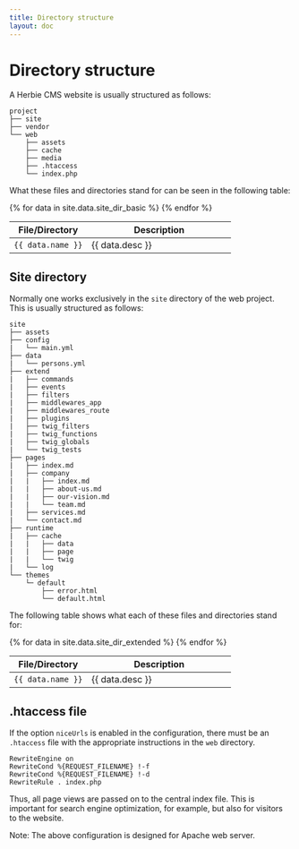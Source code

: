```yaml
---
title: Directory structure
layout: doc
---
```


# Directory structure

A Herbie CMS website is usually structured as follows:

    project
    ├── site
    ├── vendor
    └── web
        ├── assets
        ├── cache
        ├── media
        ├── .htaccess
        └── index.php


What these files and directories stand for can be seen in the following table:

<table class="pure-table pure-table-horizontal">
    <thead>
        <tr>
            <th style="width:35%">File/Directory</th>
            <th style="width:65%">Description</th>
        </tr>
    </thead>
    <tbody>
    {% for data in site.data.site_dir_basic %}
        <tr>
            <td><code>{{ data.name }}</code></td>
            <td>{{ data.desc }}</td>
        </tr>
    {% endfor %}
    </tbody>
</table>


## Site directory

Normally one works exclusively in the `site` directory of the web project.
This is usually structured as follows:

    site
    ├── assets
    ├── config
    |   └── main.yml
    ├── data
    |   └── persons.yml
    ├── extend
    |   ├── commands
    |   ├── events
    |   ├── filters
    |   ├── middlewares_app
    |   ├── middlewares_route
    |   ├── plugins
    |   ├── twig_filters
    |   ├── twig_functions
    |   ├── twig_globals
    |   └── twig_tests
    ├── pages
    |   ├── index.md
    |   ├── company
    |   |   ├── index.md
    |   |   ├── about-us.md
    |   |   ├── our-vision.md
    |   |   └── team.md
    |   ├── services.md
    |   └── contact.md
    ├── runtime
    |   ├── cache
    |   |   ├── data
    |   |   ├── page
    |   |   └── twig
    |   └── log
    └── themes
        └─ default
            ├── error.html
            └── default.html


The following table shows what each of these files and directories stand for:

<table class="pure-table pure-table-horizontal">
    <thead>
        <tr>
            <th style="width:35%">File/Directory</th>
            <th style="width:65%">Description</th>
        </tr>
    </thead>
    <tbody>
    {% for data in site.data.site_dir_extended %}
        <tr>
            <td><code>{{ data.name }}</code></td>
            <td>{{ data.desc }}</td>
        </tr>
    {% endfor %}
    </tbody>
</table>


## .htaccess file

If the option `niceUrls` is enabled in the configuration, there must be an `.htaccess` file with the appropriate instructions in the `web` directory.

    RewriteEngine on
    RewriteCond %{REQUEST_FILENAME} !-f
    RewriteCond %{REQUEST_FILENAME} !-d
    RewriteRule . index.php

Thus, all page views are passed on to the central index file.
This is important for search engine optimization, for example, but also for visitors to the website.

Note: The above configuration is designed for Apache web server.
